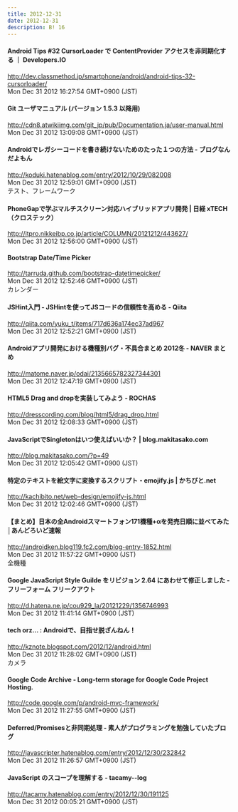 ```yaml
---
title: 2012-12-31
date: 2012-12-31
description: B! 16
---
```


#### Android Tips #32 CursorLoader で ContentProvider アクセスを非同期化する ｜ Developers.IO
http://dev.classmethod.jp/smartphone/android/android-tips-32-cursorloader/<br>
Mon Dec 31 2012 16:27:54 GMT+0900 (JST)<br>


#### Git ユーザマニュアル (バージョン 1.5.3 以降用)
http://cdn8.atwikiimg.com/git_jp/pub/Documentation.ja/user-manual.html<br>
Mon Dec 31 2012 13:09:08 GMT+0900 (JST)<br>


#### Androidでレガシーコードを書き続けないためのたった１つの方法 - ブログなんだよもん
http://koduki.hatenablog.com/entry/2012/10/29/082008<br>
Mon Dec 31 2012 12:59:01 GMT+0900 (JST)<br>
テスト、フレームワーク


#### PhoneGapで学ぶマルチスクリーン対応ハイブリッドアプリ開発 | 日経 xTECH（クロステック）
http://itpro.nikkeibp.co.jp/article/COLUMN/20121212/443627/<br>
Mon Dec 31 2012 12:56:00 GMT+0900 (JST)<br>


#### Bootstrap Date/Time Picker
http://tarruda.github.com/bootstrap-datetimepicker/<br>
Mon Dec 31 2012 12:52:46 GMT+0900 (JST)<br>
カレンダー


#### JSHint入門 - JSHintを使ってJSコードの信頼性を高める - Qiita
http://qiita.com/yuku_t/items/717d636a174ec37ad967<br>
Mon Dec 31 2012 12:52:21 GMT+0900 (JST)<br>


#### Androidアプリ開発における機種別バグ・不具合まとめ 2012冬 - NAVER まとめ
http://matome.naver.jp/odai/2135665782327344301<br>
Mon Dec 31 2012 12:47:19 GMT+0900 (JST)<br>


#### HTML5 Drag and dropを実装してみよう - ROCHAS
http://dresscording.com/blog/html5/drag_drop.html<br>
Mon Dec 31 2012 12:08:33 GMT+0900 (JST)<br>


#### JavaScriptでSingletonはいつ使えばいいか？ | blog.makitasako.com
http://blog.makitasako.com/?p=49<br>
Mon Dec 31 2012 12:05:42 GMT+0900 (JST)<br>


#### 特定のテキストを絵文字に変換するスクリプト・emojify.js | かちびと.net
http://kachibito.net/web-design/emojify-js.html<br>
Mon Dec 31 2012 12:02:46 GMT+0900 (JST)<br>


#### 【まとめ】日本の全Androidスマートフォン171機種+αを発売日順に並べてみた│あんどろいど速報
http://androidken.blog119.fc2.com/blog-entry-1852.html<br>
Mon Dec 31 2012 11:57:22 GMT+0900 (JST)<br>
全機種


####  Google JavaScript Style Guilde をリビジョン 2.64 にあわせて修正しました - フリーフォーム フリークアウト
http://d.hatena.ne.jp/cou929_la/20121229/1356746993<br>
Mon Dec 31 2012 11:41:14 GMT+0900 (JST)<br>


#### tech orz... : Androidで、目指せ脱ざんねん！
http://kznote.blogspot.com/2012/12/android.html<br>
Mon Dec 31 2012 11:28:02 GMT+0900 (JST)<br>
カメラ


#### Google Code Archive - Long-term storage for Google Code Project Hosting.
http://code.google.com/p/android-mvc-framework/<br>
Mon Dec 31 2012 11:27:55 GMT+0900 (JST)<br>


#### Deferred/Promisesと非同期処理 - 素人がプログラミングを勉強していたブログ
http://javascripter.hatenablog.com/entry/2012/12/30/232842<br>
Mon Dec 31 2012 11:26:57 GMT+0900 (JST)<br>


#### JavaScript のスコープを理解する - tacamy--log
http://tacamy.hatenablog.com/entry/2012/12/30/191125<br>
Mon Dec 31 2012 00:05:21 GMT+0900 (JST)<br>



